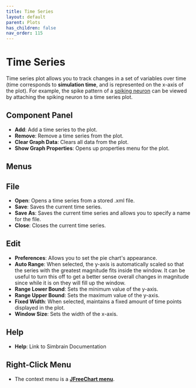 ```yaml
---
title: Time Series
layout: default
parent: Plots
has_children: false
nav_order: 115
---
```


# Time Series

Time series plot allows you to track changes in a set of variables over time (time corresponds to **simulation time**, and is represented on the x-axis of the plot). For example, the spike pattern of a [spiking neuron](../network/spikingneurons.md) can be viewed by attaching the spiking neuron to a time series plot.

## Component Panel

- **Add**: Add a time series to the plot.
- **Remove**: Remove a time series from the plot.
- **Clear Graph Data**: Clears all data from the plot.
- **Show Graph Properties**: Opens up properties menu for the plot.

## Menus

## File

- **Open**: Opens a time series from a stored .xml file.
- **Save**: Saves the current time series.
- **Save As**: Saves the current time series and allows you to specify a name for the file.
- **Close**: Closes the current time series.

## Edit

- **Preferences**: Allows you to set the pie chart's appearance.
- **Auto Range**: When selected, the y-axis is automatically scaled so that the series with the greatest magnitude fits inside the window. It can be useful to turn this off to get a better sense overall changes in magnitude since while it is on they will fill up the window.
- **Range Lower Bound**: Sets the minimum value of the y-axis.
- **Range Upper Bound**: Sets the maximum value of the y-axis.
- **Fixed Width**: When selected, maintains a fixed amount of time points displayed in the plot.
- **Window Size**: Sets the width of the x-axis.

## Help

- **Help**: Link to Simbrain Documentation

## Right-Click Menu

- The context menu is a **[JFreeChart menu](./#jfreechart-right-click-menu)**.